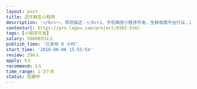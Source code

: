 ```yaml
---                
layout: post       
title: 迎牛鲜生小程序           
description: '</br>一、项目描述：</br>1、手机微信小程序开发，生鲜电商平台行业，2C领域，供应链、物流体系自营；</br></br>二、主要功能点：</br>1、客户端：首页、商品detail页、订单系统、购物车等等功能模块</br>2、物流配送端：配送任务领取、任务执行、调度、业绩查询</br>3、运营后台管理端：基础资料、价格管理、会员等等</br></br>三、可参考产品：</br>1、每日优鲜</br>2、盒马</br>3、两鲜</br></br>四、开发人员需求</br>1、有生鲜电商产品开发经验优先</br>2、精通JAVA、数据库等开发语言</br>3、良好的沟通能力和契约精神</br>4、要求杭州本地开发外包团队，要求甲方办公场地驻场办公</br>5、非杭州的勿扰，谢谢合作</br>'     
contenturl: https://pro.lagou.com/project/8302.html      
tags: [小程序开发]            
salary: 50000元以上          
publish_time: '已发布 8 小时'         
start_time: '2018-06-06 15:55:54'           
review: 294人                   
apply: 6人                   
recommend: 5人                   
time_range: 1-3个月              
status: 招募中                  
---                 
```

